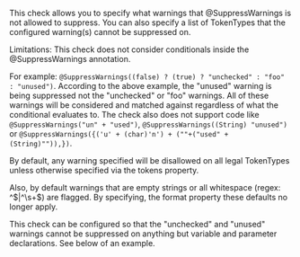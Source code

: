 This check allows you to specify what warnings that \@SuppressWarnings
is not allowed to suppress. You can also specify a list of TokenTypes
that the configured warning(s) cannot be suppressed on.

Limitations: This check does not consider conditionals inside the
\@SuppressWarnings annotation.

For example:
`@SuppressWarnings((false) ? (true) ? "unchecked" : "foo" : "unused")`.
According to the above example, the \"unused\" warning is being
suppressed not the \"unchecked\" or \"foo\" warnings. All of these
warnings will be considered and matched against regardless of what the
conditional evaluates to. The check also does not support code like
`@SuppressWarnings("un" + "used")`,
`@SuppressWarnings((String) "unused")` or
`@SuppressWarnings({('u' + (char)'n') + (""+("used" + (String)"")),})`.

By default, any warning specified will be disallowed on all legal
TokenTypes unless otherwise specified via the tokens property.

Also, by default warnings that are empty strings or all whitespace
(regex: \^\$\|\^\\s+\$) are flagged. By specifying, the format property
these defaults no longer apply.

This check can be configured so that the \"unchecked\" and \"unused\"
warnings cannot be suppressed on anything but variable and parameter
declarations. See below of an example.